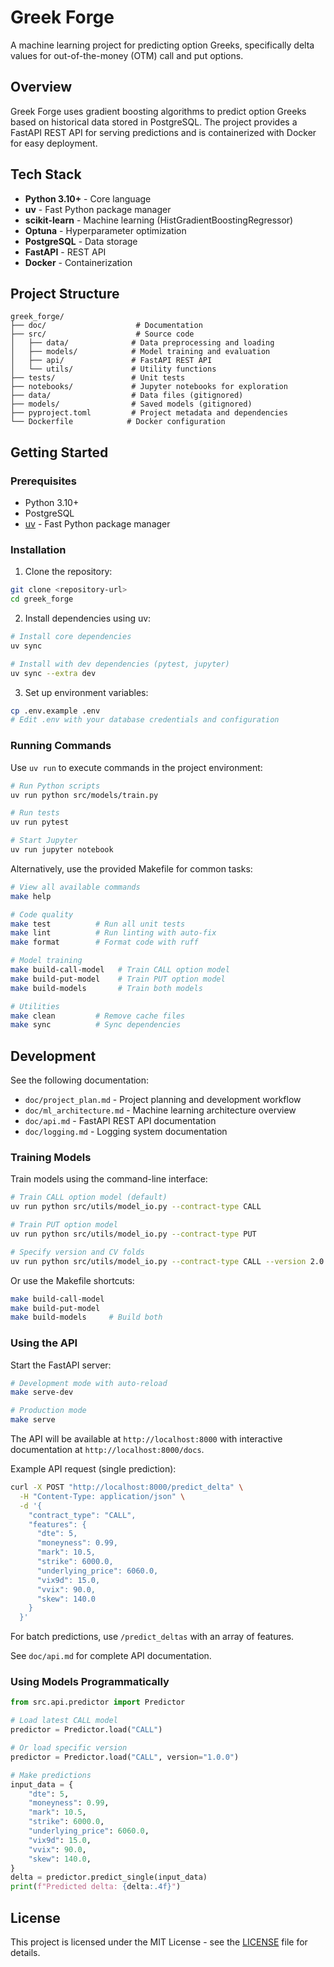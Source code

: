 # Greek Forge

A machine learning project for predicting option Greeks, specifically delta values for out-of-the-money (OTM) call and put options.

## Overview

Greek Forge uses gradient boosting algorithms to predict option Greeks based on historical data stored in PostgreSQL. The project provides a FastAPI REST API for serving predictions and is containerized with Docker for easy deployment.

## Tech Stack

- **Python 3.10+** - Core language
- **uv** - Fast Python package manager
- **scikit-learn** - Machine learning (HistGradientBoostingRegressor)
- **Optuna** - Hyperparameter optimization
- **PostgreSQL** - Data storage
- **FastAPI** - REST API
- **Docker** - Containerization

## Project Structure

```
greek_forge/
├── doc/                    # Documentation
├── src/                    # Source code
│   ├── data/              # Data preprocessing and loading
│   ├── models/            # Model training and evaluation
│   ├── api/               # FastAPI REST API
│   └── utils/             # Utility functions
├── tests/                 # Unit tests
├── notebooks/             # Jupyter notebooks for exploration
├── data/                  # Data files (gitignored)
├── models/                # Saved models (gitignored)
├── pyproject.toml         # Project metadata and dependencies
└── Dockerfile            # Docker configuration
```

## Getting Started

### Prerequisites

- Python 3.10+
- PostgreSQL
- [uv](https://docs.astral.sh/uv/) - Fast Python package manager

### Installation

1. Clone the repository:
```bash
git clone <repository-url>
cd greek_forge
```

2. Install dependencies using uv:
```bash
# Install core dependencies
uv sync

# Install with dev dependencies (pytest, jupyter)
uv sync --extra dev
```

3. Set up environment variables:
```bash
cp .env.example .env
# Edit .env with your database credentials and configuration
```

### Running Commands

Use `uv run` to execute commands in the project environment:
```bash
# Run Python scripts
uv run python src/models/train.py

# Run tests
uv run pytest

# Start Jupyter
uv run jupyter notebook
```

Alternatively, use the provided Makefile for common tasks:
```bash
# View all available commands
make help

# Code quality
make test          # Run all unit tests
make lint          # Run linting with auto-fix
make format        # Format code with ruff

# Model training
make build-call-model   # Train CALL option model
make build-put-model    # Train PUT option model
make build-models       # Train both models

# Utilities
make clean         # Remove cache files
make sync          # Sync dependencies
```

## Development

See the following documentation:
- `doc/project_plan.md` - Project planning and development workflow
- `doc/ml_architecture.md` - Machine learning architecture overview
- `doc/api.md` - FastAPI REST API documentation
- `doc/logging.md` - Logging system documentation

### Training Models

Train models using the command-line interface:

```bash
# Train CALL option model (default)
uv run python src/utils/model_io.py --contract-type CALL

# Train PUT option model
uv run python src/utils/model_io.py --contract-type PUT

# Specify version and CV folds
uv run python src/utils/model_io.py --contract-type CALL --version 2.0.0 --cv-folds 10
```

Or use the Makefile shortcuts:
```bash
make build-call-model
make build-put-model
make build-models     # Build both
```

### Using the API

Start the FastAPI server:
```bash
# Development mode with auto-reload
make serve-dev

# Production mode
make serve
```

The API will be available at `http://localhost:8000` with interactive documentation at `http://localhost:8000/docs`.

Example API request (single prediction):
```bash
curl -X POST "http://localhost:8000/predict_delta" \
  -H "Content-Type: application/json" \
  -d '{
    "contract_type": "CALL",
    "features": {
      "dte": 5,
      "moneyness": 0.99,
      "mark": 10.5,
      "strike": 6000.0,
      "underlying_price": 6060.0,
      "vix9d": 15.0,
      "vvix": 90.0,
      "skew": 140.0
    }
  }'
```

For batch predictions, use `/predict_deltas` with an array of features.

See `doc/api.md` for complete API documentation.

### Using Models Programmatically

```python
from src.api.predictor import Predictor

# Load latest CALL model
predictor = Predictor.load("CALL")

# Or load specific version
predictor = Predictor.load("CALL", version="1.0.0")

# Make predictions
input_data = {
    "dte": 5,
    "moneyness": 0.99,
    "mark": 10.5,
    "strike": 6000.0,
    "underlying_price": 6060.0,
    "vix9d": 15.0,
    "vvix": 90.0,
    "skew": 140.0,
}
delta = predictor.predict_single(input_data)
print(f"Predicted delta: {delta:.4f}")
```

## License

This project is licensed under the MIT License - see the [LICENSE](LICENSE) file for details.
